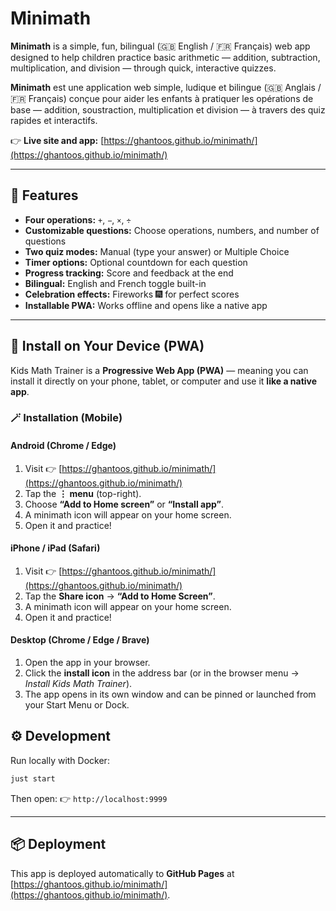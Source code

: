 # Minimath

**Minimath** is a simple, fun, bilingual (🇬🇧 English / 🇫🇷 Français) web app designed to help children practice basic arithmetic — addition, subtraction, multiplication, and division — through quick, interactive quizzes.

**Minimath** est une application web simple, ludique et bilingue (🇬🇧 Anglais / 🇫🇷 Français) conçue pour aider les enfants à pratiquer les opérations de base — addition, soustraction, multiplication et division — à travers des quiz rapides et interactifs.

👉 **Live site and app:** [https://ghantoos.github.io/minimath/](https://ghantoos.github.io/minimath/)

---

## 🚀 Features

- **Four operations:** `+`, `−`, `×`, `÷`
- **Customizable questions:** Choose operations, numbers, and number of questions
- **Two quiz modes:** Manual (type your answer) or Multiple Choice
- **Timer options:** Optional countdown for each question
- **Progress tracking:** Score and feedback at the end
- **Bilingual:** English and French toggle built-in
- **Celebration effects:** Fireworks 🎆 for perfect scores
- **Installable PWA:** Works offline and opens like a native app

---

## 📲 Install on Your Device (PWA)

Kids Math Trainer is a **Progressive Web App (PWA)** — meaning you can install it directly on your phone, tablet, or computer and use it **like a native app**.

### 🪄 Installation (Mobile)

#### **Android (Chrome / Edge)**
1. Visit 👉 [https://ghantoos.github.io/minimath/](https://ghantoos.github.io/minimath/)
2. Tap the **⋮ menu** (top-right).
3. Choose **“Add to Home screen”** or **“Install app”**.
4. A minimath icon will appear on your home screen.
5. Open it and practice!

#### **iPhone / iPad (Safari)**
1. Visit 👉 [https://ghantoos.github.io/minimath/](https://ghantoos.github.io/minimath/)
2. Tap the **Share icon** → **“Add to Home Screen”**.
3. A minimath icon will appear on your home screen.
4. Open it and practice!

#### **Desktop (Chrome / Edge / Brave)**
1. Open the app in your browser.
2. Click the **install icon** in the address bar (or in the browser menu → *Install Kids Math Trainer*).
3. The app opens in its own window and can be pinned or launched from your Start Menu or Dock.

## ⚙️ Development

Run locally with Docker:

```bash
just start
```

Then open:
👉 `http://localhost:9999`

---

## 📦 Deployment

This app is deployed automatically to **GitHub Pages** at
[https://ghantoos.github.io/minimath/](https://ghantoos.github.io/minimath/).
